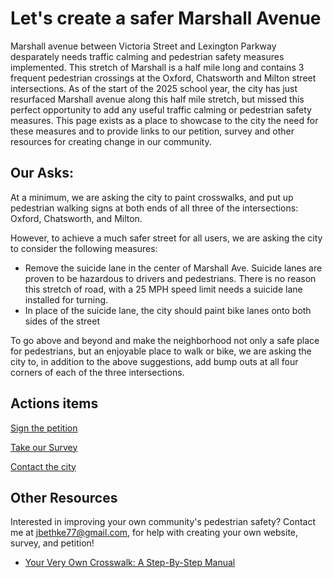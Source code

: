 # Let's create a safer Marshall Avenue

Marshall avenue between Victoria Street and Lexington Parkway desparately needs traffic calming and pedestrian safety measures implemented. This stretch of Marshall is a half mile long and contains 3 frequent pedestrian crossings at the Oxford, Chatsworth and Milton street intersections. As of the start of the 2025 school year, the city has just resurfaced Marshall avenue along this half mile stretch, but missed this perfect opportunity to add any useful traffic calming or pedestrian safety measures. This page exists as a place to showcase to the city the need for these measures and to provide links to our petition, survey and other resources for creating change in our community.

## Our Asks:

At a minimum, we are asking the city to paint crosswalks, and put up pedestrian walking signs at both ends of all three of the intersections: Oxford, Chatsworth, and Milton.

However, to achieve a much safer street for all users, we are asking the city to consider the following measures:

- Remove the suicide lane in the center of Marshall Ave. Suicide lanes are proven to be hazardous to drivers and pedestrians. There is no reason this stretch of road, with a 25 MPH speed limit needs a suicide lane installed for turning.
- In place of the suicide lane, the city should paint bike lanes onto both sides of the street

To go above and beyond and make the neighborhood not only a safe place for pedestrians, but an enjoyable place to walk or bike, we are asking the city to, in addition to the above suggestions, add bump outs at all four corners of each of the three intersections.

## Actions items

[Sign the petition]()

[Take our Survey]()

[Contact the city]()

## Other Resources

Interested in improving your own community's pedestrian safety? Contact me at jbethke77@gmail.com, for help with creating your own website, survey, and petition!

- [Your Very Own Crosswalk: A Step-By-Step Manual]()
